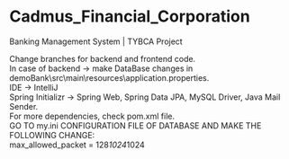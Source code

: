 # Cadmus_Financial_Corporation
Banking Management System | TYBCA Project

Change branches for backend and frontend code.  
In case of backend -> make DataBase changes in demoBank\src\main\resources\application.properties.  
IDE -> IntelliJ  
Spring Initializr -> Spring Web, Spring Data JPA, MySQL Driver, Java Mail Sender.  
For more dependencies, check pom.xml file.  
GO TO my.ini CONFIGURATION FILE OF DATABASE AND MAKE THE FOLLOWING CHANGE:  
max_allowed_packet = 128*1024*1024

